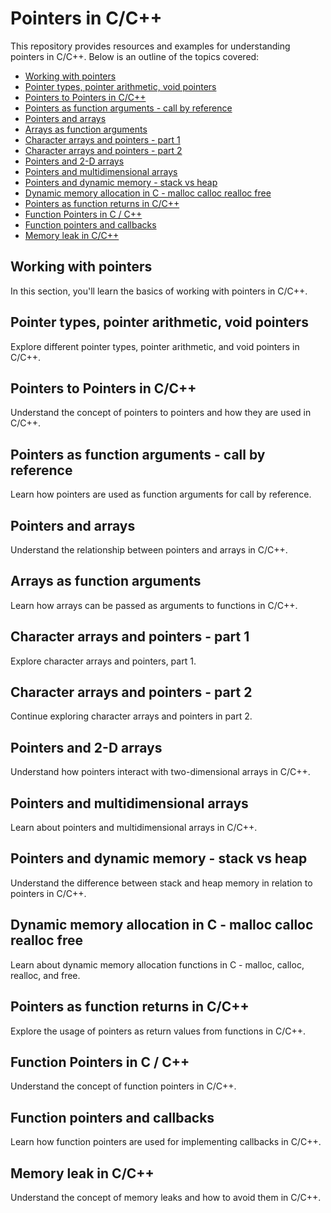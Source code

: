 # Pointers in C/C++

This repository provides resources and examples for understanding pointers in C/C++. Below is an outline of the topics covered:

- [Working with pointers](#working-with-pointers)
- [Pointer types, pointer arithmetic, void pointers](#pointer-types-pointer-arithmetic-void-pointers)
- [Pointers to Pointers in C/C++](#pointers-to-pointers-in-cc)
- [Pointers as function arguments - call by reference](#pointers-as-function-arguments---call-by-reference)
- [Pointers and arrays](#pointers-and-arrays)
- [Arrays as function arguments](#arrays-as-function-arguments)
- [Character arrays and pointers - part 1](#character-arrays-and-pointers---part-1)
- [Character arrays and pointers - part 2](#character-arrays-and-pointers---part-2)
- [Pointers and 2-D arrays](#pointers-and-2-d-arrays)
- [Pointers and multidimensional arrays](#pointers-and-multidimensional-arrays)
- [Pointers and dynamic memory - stack vs heap](#pointers-and-dynamic-memory---stack-vs-heap)
- [Dynamic memory allocation in C - malloc calloc realloc free](#dynamic-memory-allocation-in-c---malloc-calloc-realloc-free)
- [Pointers as function returns in C/C++](#pointers-as-function-returns-in-cc)
- [Function Pointers in C / C++](#function-pointers-in-c--c)
- [Function pointers and callbacks](#function-pointers-and-callbacks)
- [Memory leak in C/C++](#memory-leak-in-cc)

## Working with pointers

In this section, you'll learn the basics of working with pointers in C/C++.

## Pointer types, pointer arithmetic, void pointers

Explore different pointer types, pointer arithmetic, and void pointers in C/C++.

## Pointers to Pointers in C/C++

Understand the concept of pointers to pointers and how they are used in C/C++.

## Pointers as function arguments - call by reference

Learn how pointers are used as function arguments for call by reference.

## Pointers and arrays

Understand the relationship between pointers and arrays in C/C++.

## Arrays as function arguments

Learn how arrays can be passed as arguments to functions in C/C++.

## Character arrays and pointers - part 1

Explore character arrays and pointers, part 1.

## Character arrays and pointers - part 2

Continue exploring character arrays and pointers in part 2.

## Pointers and 2-D arrays

Understand how pointers interact with two-dimensional arrays in C/C++.

## Pointers and multidimensional arrays

Learn about pointers and multidimensional arrays in C/C++.

## Pointers and dynamic memory - stack vs heap

Understand the difference between stack and heap memory in relation to pointers in C/C++.

## Dynamic memory allocation in C - malloc calloc realloc free

Learn about dynamic memory allocation functions in C - malloc, calloc, realloc, and free.

## Pointers as function returns in C/C++

Explore the usage of pointers as return values from functions in C/C++.

## Function Pointers in C / C++

Understand the concept of function pointers in C/C++.

## Function pointers and callbacks

Learn how function pointers are used for implementing callbacks in C/C++.

## Memory leak in C/C++

Understand the concept of memory leaks and how to avoid them in C/C++.
